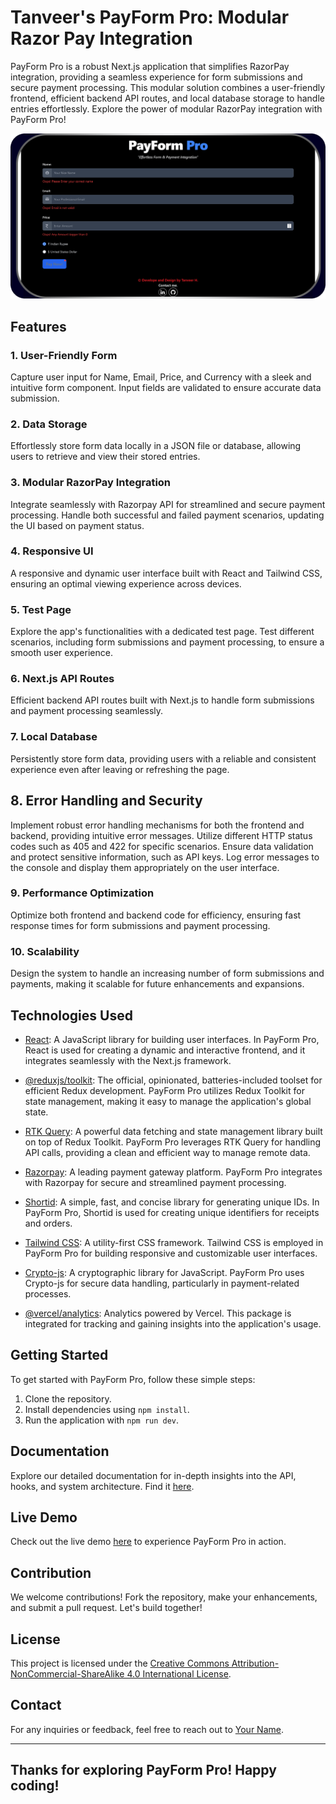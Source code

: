 # Tanveer's PayForm Pro: Modular Razor Pay Integration

PayForm Pro is a robust Next.js application that simplifies RazorPay integration, providing a seamless experience for form submissions and secure payment processing. This modular solution combines a user-friendly frontend, efficient backend API routes, and local database storage to handle entries effortlessly. Explore the power of modular RazorPay integration with PayForm Pro!

![Home Screen or OpenGraph Image](./public/opengraph-image.png)

## Features

### 1. User-Friendly Form
Capture user input for Name, Email, Price, and Currency with a sleek and intuitive form component. Input fields are validated to ensure accurate data submission.

### 2. Data Storage
Effortlessly store form data locally in a JSON file or database, allowing users to retrieve and view their stored entries.

### 3. Modular RazorPay Integration
Integrate seamlessly with Razorpay API for streamlined and secure payment processing. Handle both successful and failed payment scenarios, updating the UI based on payment status.

### 4. Responsive UI
A responsive and dynamic user interface built with React and Tailwind CSS, ensuring an optimal viewing experience across devices.

### 5. Test Page
Explore the app's functionalities with a dedicated test page. Test different scenarios, including form submissions and payment processing, to ensure a smooth user experience.

### 6. Next.js API Routes
Efficient backend API routes built with Next.js to handle form submissions and payment processing seamlessly.

### 7. Local Database
Persistently store form data, providing users with a reliable and consistent experience even after leaving or refreshing the page.

## 8. Error Handling and Security
Implement robust error handling mechanisms for both the frontend and backend, providing intuitive error messages. Utilize different HTTP status codes such as 405 and 422 for specific scenarios. Ensure data validation and protect sensitive information, such as API keys. Log error messages to the console and display them appropriately on the user interface.

### 9. Performance Optimization
Optimize both frontend and backend code for efficiency, ensuring fast response times for form submissions and payment processing.

### 10. Scalability
Design the system to handle an increasing number of form submissions and payments, making it scalable for future enhancements and expansions.


## Technologies Used

- [React](https://reactjs.org/): A JavaScript library for building user interfaces. In PayForm Pro, React is used for creating a dynamic and interactive frontend, and it integrates seamlessly with the Next.js framework.

- [@reduxjs/toolkit](https://redux-toolkit.js.org/): The official, opinionated, batteries-included toolset for efficient Redux development. PayForm Pro utilizes Redux Toolkit for state management, making it easy to manage the application's global state.

- [RTK Query](https://redux-toolkit.js.org/rtk-query/overview): A powerful data fetching and state management library built on top of Redux Toolkit. PayForm Pro leverages RTK Query for handling API calls, providing a clean and efficient way to manage remote data.

- [Razorpay](https://razorpay.com/): A leading payment gateway platform. PayForm Pro integrates with Razorpay for secure and streamlined payment processing.

- [Shortid](https://www.npmjs.com/package/shortid): A simple, fast, and concise library for generating unique IDs. In PayForm Pro, Shortid is used for creating unique identifiers for receipts and orders.

- [Tailwind CSS](https://tailwindcss.com/): A utility-first CSS framework. Tailwind CSS is employed in PayForm Pro for building responsive and customizable user interfaces.

- [Crypto-js](https://crypto-js.googlecode.com/): A cryptographic library for JavaScript. PayForm Pro uses Crypto-js for secure data handling, particularly in payment-related processes.

- [@vercel/analytics](https://vercel.com/docs/analytics): Analytics powered by Vercel. This package is integrated for tracking and gaining insights into the application's usage.



## Getting Started

To get started with PayForm Pro, follow these simple steps:

1. Clone the repository.
2. Install dependencies using `npm install`.
3. Run the application with `npm run dev`.

## Documentation

Explore our detailed documentation for in-depth insights into the API, hooks, and system architecture. Find it [here](./documentation).

## Live Demo

Check out the live demo [here](https://tanveer-payformpro.vercel.app) to experience PayForm Pro in action.

## Contribution

We welcome contributions! Fork the repository, make your enhancements, and submit a pull request. Let's build together!

## License

This project is licensed under the [Creative Commons Attribution-NonCommercial-ShareAlike 4.0 International License](http://creativecommons.org/licenses/by-nc-sa/4.0/).

## Contact

For any inquiries or feedback, feel free to reach out to [Your Name](https://tanveer-portfolio.vercel.app/en-US/contact).


---
**Thanks for exploring PayForm Pro! Happy coding!**
---

